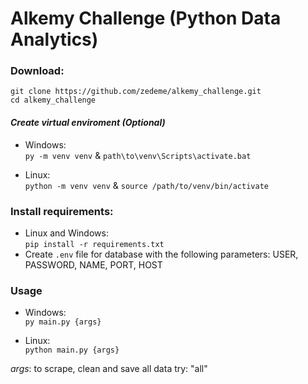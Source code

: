 # **Alkemy Challenge (Python Data Analytics)**

### **Download**:
  `git clone https://github.com/zedeme/alkemy_challenge.git`  
  `cd alkemy_challenge`
  
 #### ***Create virtual enviroment (Optional)***  
 - Windows:  
   `py -m venv venv` &
   `path\to\venv\Scripts\activate.bat`   
   
  - Linux:  
  `python -m venv venv` &
  `source /path/to/venv/bin/activate`  

### **Install requirements**:
  - Linux and Windows:  
   `pip install -r requirements.txt`
  - Create `.env` file for database with the following parameters: USER, PASSWORD, NAME, PORT, HOST
  
  
### **Usage**
   - Windows:  
   `py main.py {args}`    
   
   - Linux:  
   `python main.py {args}`  
   
   *args*: to scrape, clean and save all data try: "all"
   
   



